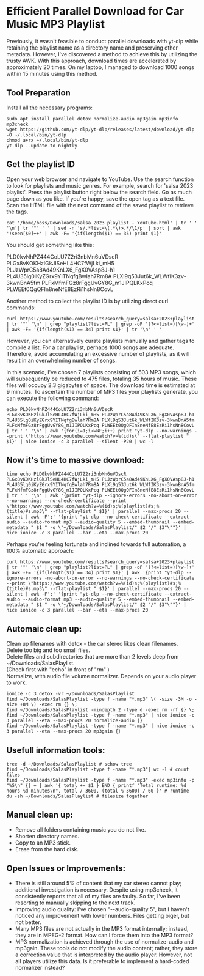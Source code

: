 # Efficient Parallel Download for Car Music MP3 Playlist

Previously, it wasn't feasible to conduct parallel downloads with yt-dlp while retaining the playlist name as a directory name and preserving other metadata. However, I've discovered a method to achieve this by utilizing the trusty AWK. With this approach, download times are accelerated by approximately 20 times. On my laptop, I managed to download 1000 songs within 15 minutes using this method.

## Tool Preparation
Install all the necessary programs:
```
sudo apt install parallel detox normalize-audio mp3gain mp3info mp3check
wget https://github.com/yt-dlp/yt-dlp/releases/latest/download/yt-dlp -O ~/.local/bin/yt-dlp
chmod a+rx ~/.local/bin/yt-dlp 
yt-dlp --update-to nightly
```
## Get the playlist ID
Open your web browser and navigate to YouTube. Use the search function to look for playlists and music genres. For example, search for 'salsa 2023 playlist'. Press the playlist button right below the search field. Go as much page down as you like. If you're happy, save the open tag as a text file. Scan the HTML file with the next command of the saved playlist to retrieve the tags.
```
cat '/home/boss/Downloads/salsa 2023 playlist - YouTube.html' | tr ' ' '\n'| tr '"' ' ' | sed -n 's/.*list=\(.*\)>.*/\1/p' | sort | awk '!seen[$0]++' | awk -F= '{if(length($1) == 35) print $1}' 
```
You should get something like this:

PLD0kvNhPZ444CoLU7Z2ri3nbMn6uVDscR PLGx8vKOKHzlGkJlSeHL4HC7fWjLki_mH5 PLJzWprC5a8Ad49KnLX6_FgX0VAsp8J-h1 PL4U35lg0iKyZGrx9YITNqfgBwlah7Rm8A PLXl9q53Jut6k_WLWfIK3zv-3kwnBnA5fm PLFxMfmFGz8rFggUvGY8G_m1JIPQLKxPcq PLWEEt0QgQFIn8neNfE8EzRi1hsNn8CovL

Another method to collect the playlist ID is by utilizing direct curl commands:
```
curl https://www.youtube.com/results?search_query=salsa+2023+playlist | tr '"' '\n' | grep "playlist?list=PL" | grep -oP '(?<=list=)[\w-]+' | awk -F= '{if(length($1) == 34) print $1}' | tr '\n' ' '
```
However, you can alternatively curate playlists manually and gather tags to compile a list. For a car playlist, perhaps 1000 songs are adequate. Therefore, avoid accumulating an excessive number of playlists, as it will result in an overwhelming number of songs.

In this scenario, I've chosen 7 playlists consisting of 503 MP3 songs, which will subsequently be reduced to 475 files, totaling 35 hours of music. These files will occupy 2.3 gigabytes of space. The download time is estimated at 9 minutes. To ascertain the number of MP3 files your playlists generate, you can execute the following command:
```
echo PLD0kvNhPZ444CoLU7Z2ri3nbMn6uVDscR PLGx8vKOKHzlGkJlSeHL4HC7fWjLki_mH5 PLJzWprC5a8Ad49KnLX6_FgX0VAsp8J-h1 PL4U35lg0iKyZGrx9YITNqfgBwlah7Rm8A PLXl9q53Jut6k_WLWfIK3zv-3kwnBnA5fm PLFxMfmFGz8rFggUvGY8G_m1JIPQLKxPcq PLWEEt0QgQFIn8neNfE8EzRi1hsNn8CovL | tr ' ' '\n' | awk '{for(i=1;i<=NF;i++) print "yt-dlp --no-warnings --print \"https://www.youtube.com/watch?v=%(id)s\" --flat-playlist " $i}' | nice ionice -c 3 parallel --silent -P20 | wc -l
```
## Now it's time to massive download:
```
time echo PLD0kvNhPZ444CoLU7Z2ri3nbMn6uVDscR PLGx8vKOKHzlGkJlSeHL4HC7fWjLki_mH5 PLJzWprC5a8Ad49KnLX6_FgX0VAsp8J-h1 PL4U35lg0iKyZGrx9YITNqfgBwlah7Rm8A PLXl9q53Jut6k_WLWfIK3zv-3kwnBnA5fm PLFxMfmFGz8rFggUvGY8G_m1JIPQLKxPcq PLWEEt0QgQFIn8neNfE8EzRi1hsNn8CovL | tr ' ' '\n' | awk '{print "yt-dlp --ignore-errors -no-abort-on-error --no-warnings --no-check-certificate --print \"https://www.youtube.com/watch?v=%(id)s;%(playlist)#s;%(title)#s.mp3\" --flat-playlist " $1}' | parallel --max-procs 20 --silent | awk -F';' '{print "yt-dlp --no-check-certificate --extract-audio --audio-format mp3 --audio-quality 5 --embed-thumbnail --embed-metadata " $1 " -o \"~/Downloads/SalasPlaylist/" $2 "/" $3"\""}' | nice ionice -c 3 parallel --bar --eta --max-procs 20
```
Perhaps you're feeling fortunate and inclined towards full automation, a 100% automatic approach:
```
curl https://www.youtube.com/results?search_query=salsa+2023+playlist | tr '"' '\n' | grep "playlist?list=PL" | grep -oP '(?<=list=)[\w-]+' | awk -F= '{if(length($1) == 34) print $1}' | awk '{print "yt-dlp --ignore-errors -no-abort-on-error --no-warnings --no-check-certificate --print \"https://www.youtube.com/watch?v=%(id)s;%(playlist)#s;%(title)#s.mp3\" --flat-playlist " $1}' | parallel --max-procs 20 --silent | awk -F';' '{print "yt-dlp --no-check-certificate --extract-audio --audio-format mp3 --audio-quality 5 --embed-thumbnail --embed-metadata " $1 " -o \"~/Downloads/SalasPlaylist/" $2 "/" $3"\""}' | nice ionice -c 3 parallel --bar --eta --max-procs 20
```
## Automaic clean up:
Clean up filenames with detox - the car stereo likes clean filenames. <br>
Delete too big and too small files. <br>
Delete files and subdirectories that are more than 2 levels deep from ~/Downloads/SalasPlaylist. <br>
(Check first with "echo" in front of "rm" )<br>
Normalize, with audio file volume normalizer. Depends on your audio player to work. <br>
```
ionice -c 3 detox -vr ~/Downloads/SalasPlaylist
find ~/Downloads/SalasPlaylist -type f -name "*.mp3" \( -size -3M -o -size +8M \) -exec rm {} \; 
find ~/Downloads/SalasPlaylist -mindepth 2 -type d -exec rm -rf {} \;
find ~/Downloads/SalasPlaylist -type f -name "*.mp3" | nice ionice -c 3 parallel --eta --max-procs 20 normalize-audio {}
find ~/Downloads/SalasPlaylist -type f -name "*.mp3" | nice ionice -c 3 parallel --eta --max-procs 20 mp3gain {}
```
## Usefull information tools:
```
tree -d ~/Downloads/SalasPlaylist # schow tree
find ~/Downloads/SalasPlaylist -type f -name "*.mp3"| wc -l # count files
find ~/Downloads/SalasPlaylist -type f -name "*.mp3" -exec mp3info -p "%S\n" {} + | awk '{ total += $1 } END { printf "Total runtime: %d hours %d minutes\n", total / 3600, (total % 3600) / 60 }' # runtime
du -sh ~/Downloads/SalasPlaylist # filesize together
```
## Manual clean up: 
- Remove all folders containing music you do not like.
- Shorten directory names.
- Copy to an MP3 stick.
- Erase from the hard disk.
 
## Open Issues or Improvements:
- There is still around 5% of content that my car stereo cannot play; additional investigation is necessary. Despite using mp3check, it consistently reports that all of my files are faulty. So far, I've been resorting to manually skipping to the next track.
- Improving audio quality: I've chosen "--audio-quality 5", but I haven't noticed any improvement with lower numbers. Files getting biger, but not better.
- Many MP3 files are not actually in the MP3 format internally; instead, they are in MPEG-2 format. How can I force them into the MP3 format?
- MP3 normalization is achieved through the use of normalize-audio and mp3gain. These tools do not modify the audio content; rather, they store a correction value that is interpreted by the audio player. However, not all players utilize this data. Is it preferable to implement a hard-coded normalizer instead?
